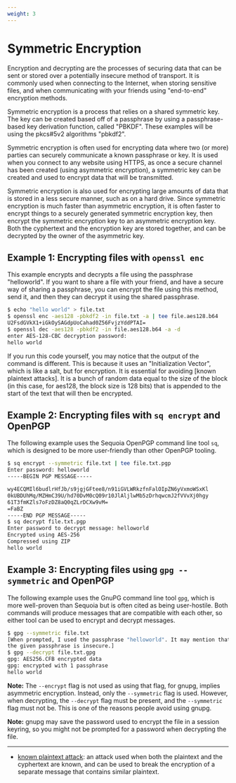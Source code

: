 ```yaml
---
weight: 3
---
```


# Symmetric Encryption

Encryption and decrypting are the processes of securing data that can be sent
or stored over a potentially insecure method of transport. It is commonly used
when connecting to the Internet, when storing sensitive files, and when
communicating with your friends using "end-to-end" encryption methods.

Symmetric encryption is a process that relies on a shared symmetric key. The
key can be created based off of a passphrase by using a passphrase-based key
derivation function, called "PBKDF". These examples will be using the pkcs#5v2
algorithms "pbkdf2".

Symmetric encryption is often used for encrypting data where two (or more)
parties can securely communicate a known passphrase or key. It is used when
you connect to any website using HTTPS, as once a secure channel has been
created (using asymmetric encryption), a symmetric key can be created and used
to encrypt data that will be transmitted.

Symmetric encryption is also used for encrypting large amounts of data that is
stored in a less secure manner, such as on a hard drive. Since symmetric
encryption is much faster than asymmetric encryption, it is often faster to
encrypt things to a securely generated symmetric encryption key, then encrypt
the symmetric encryption key to an asymmetric encryption key. Both the
cyphertext and the encryption key are stored together, and can be decrypted
by the owner of the asymmetric key.

## Example 1: Encrypting files with `openssl enc`

This example encrypts and decrypts a file using the passphrase "helloworld". If
you want to share a file with your friend, and have a secure way of sharing a
passphrase, you can encrypt the file using this method, send it, and then they
can decrypt it using the shared passphrase.

```sh
$ echo "hello world" > file.txt
$ openssl enc -aes128 -pbkdf2 -in file.txt -a | tee file.aes128.b64
U2FsdGVkX1+iGkOySAGdpUoCahad0Z56FvjzYddPTAI=
$ openssl dec -aes128 -pbkdf2 -in file.aes128.b64 -a -d
enter AES-128-CBC decryption password:
hello world
```

If you run this code yourself, you may notice that the output of the command
is different. This is because it uses an "Initialization Vector", which is like
a salt, but for encryption. It is essential for avoiding [known plaintext
attacks]. It is a bunch of random data equal to the size of the block (in this
case, for aes128, the block size is 128 bits) that is appended to the start of
the text that will then be encrypted.

## Example 2: Encrypting files with `sq encrypt` and OpenPGP

The following example uses the Sequoia OpenPGP command line tool `sq`, which
is designed to be more user-friendly than other OpenPGP tooling.

```sh
$ sq encrypt --symmetric file.txt | tee file.txt.pgp
Enter password: helloworld
-----BEGIN PGP MESSAGE-----

wy4ECQMIl6budlrHfJb/s9jgjGFtee8/n91iGVLWRkzfnFalOIpZN6yVxmoWSxKl
0kUBDUhMq/MZHmC39U/hd70DvM0cQ09r10JlAljlwMb5zDrhqwcmJ2fVVvXj0hgy
61T3fmKZls7oFzDZ8aQ0qZLrDCXw9vM=
=FaBZ
-----END PGP MESSAGE-----
$ sq decrypt file.txt.pgp
Enter password to decrypt message: helloworld
Encrypted using AES-256
Compressed using ZIP
hello world
```

## Example 3: Encrypting files using `gpg --symmetric` and OpenPGP

The following example uses the GnuPG command line tool `gpg`, which is more
well-proven than Sequoia but is often cited as being user-hostile. Both
commands will produce messages that are compatible with each other, so either
tool can be used to encrypt and decrypt messages.

```sh
$ gpg --symmetric file.txt
[When prompted, I used the passphrase "helloworld". It may mention that
the given passphrase is insecure.]
$ gpg --decrypt file.txt.gpg
gpg: AES256.CFB encrypted data
gpg: encrypted with 1 passphrase
hello world
```

**Note:** The `--encrypt` flag is not used as using that flag, for gnupg,
implies asymmetric encryption. Instead, only the `--symmetric` flag is used.
However, when decrypting, the `--decrypt` flag must be present, and the
`--symmetric` flag must not be. This is one of the reasons people avoid using
gnupg.

**Note:** gnupg may save the password used to encrypt the file in a session
keyring, so you might not be prompted for a password when decrypting the file.


---

* [known plaintext attack]: an attack used when both the plaintext and the
  cyphertext are known, and can be used to break the encryption of a
  separate message that contains similar plaintext.

[known plaintext attack]: https://en.wikipedia.org/wiki/Known-plaintext_attack
